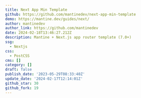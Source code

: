 ```yaml
---
title: Next App Min Template
github: https://github.com/mantinedev/next-app-min-template
demo: https://mantine.dev/guides/next/
author: mantinedev
author_link: https://github.com/mantinedev
date: 2024-02-18T13:46:27.212Z
description: Mantine + Next.js app router template (7.0+)
ssg:
  - Nextjs
css:
  - PostCSS
cms: []
category: []
draft: false
publish_date: '2023-05-29T08:33:40Z'
update_date: '2024-02-17T12:14:01Z'
github_star: 30
github_fork: 19
---
```

